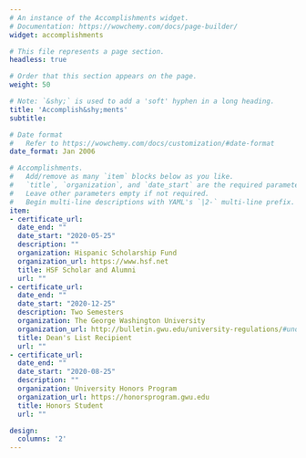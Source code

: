 ```yaml
---
# An instance of the Accomplishments widget.
# Documentation: https://wowchemy.com/docs/page-builder/
widget: accomplishments

# This file represents a page section.
headless: true

# Order that this section appears on the page.
weight: 50

# Note: `&shy;` is used to add a 'soft' hyphen in a long heading.
title: 'Accomplish&shy;ments'
subtitle:

# Date format
#   Refer to https://wowchemy.com/docs/customization/#date-format
date_format: Jan 2006

# Accomplishments.
#   Add/remove as many `item` blocks below as you like.
#   `title`, `organization`, and `date_start` are the required parameters.
#   Leave other parameters empty if not required.
#   Begin multi-line descriptions with YAML's `|2-` multi-line prefix.
item:
- certificate_url:
  date_end: ""
  date_start: "2020-05-25"
  description: ""
  organization: Hispanic Scholarship Fund
  organization_url: https://www.hsf.net
  title: HSF Scholar and Alumni
  url: ""
- certificate_url:
  date_end: ""
  date_start: "2020-12-25"
  description: Two Semesters
  organization: The George Washington University
  organization_url: http://bulletin.gwu.edu/university-regulations/#undergraduatetext
  title: Dean's List Recipient
  url: ""
- certificate_url:
  date_end: ""
  date_start: "2020-08-25"
  description: ""
  organization: University Honors Program
  organization_url: https://honorsprogram.gwu.edu
  title: Honors Student
  url: ""

design:
  columns: '2' 
---
```

